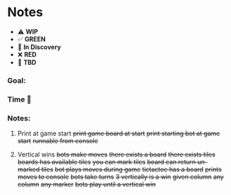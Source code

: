 # Notes

* ⚠️ **WIP**  
* ✅ **GREEN**  
* 🧠 **In Discovery**  
* ❌ **RED**  
* 📝 **TBD**  

### Goal: 
### Time 🍅
### Notes:

1. Print at game start
~~print game board at start~~
~~print starting bot at game start~~
~~runnable from console~~

2. Vertical wins
~~bots make moves~~
  ~~there exists a board~~
  ~~there exists tiles~~
  ~~boards has available tiles~~
  ~~you can mark tiles~~
  ~~board can return un-marked tiles~~
  ~~bot plays moves during game~~
    ~~tictactoe has a board~~
~~prints moves to console~~
~~bots take turns~~
~~3 vertically is a win~~ 
   ~~given column~~
   ~~any column~~
   ~~any marker~~
~~bots play until a vertical win~~

